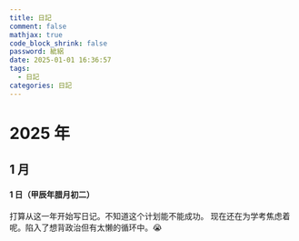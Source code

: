 ```yaml
---
title: 日記
comment: false
mathjax: true
code_block_shrink: false
password: 紪絽
date: 2025-01-01 16:36:57
tags:
  - 日記
categories: 日記
---
```


# 2025 年

## 1 月

#### 1 日（甲辰年腊月初二）

打算从这一年开始写日记。不知道这个计划能不能成功。
现在还在为学考焦虑着呢。陷入了想背政治但有太懒的循环中。😭